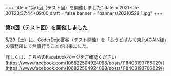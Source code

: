 +++
title = "第0回（テスト回）を開催しました"
date = 2021-05-30T23:37:44+09:00
draft = false
banner = "banners/20210529_1.jpg"
+++

### 第0回（テスト回）を開催しました

5/29（土）に、CoderDojo富谷（テスト開催）を「ふうどばんく東北AGAIN様」の事務所にて無事行うことが出来ました。

詳しくは、こちらのFacebookページをご確認ください[https://www.facebook.com/106822504924098/posts/118403193766029/](https://www.facebook.com/106822504924098/posts/118403193766029/)

